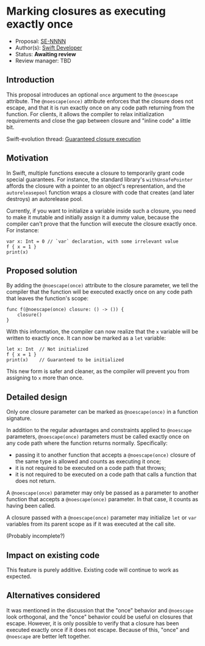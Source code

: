 # Marking closures as executing exactly once

* Proposal: [SE-NNNN](https://github.com/apple/swift-evolution/blob/master/proposals/NNNN-name.md)
* Author(s): [Swift Developer](https://github.com/swiftdev)
* Status: **Awaiting review**
* Review manager: TBD

## Introduction

This proposal introduces an optional `once` argument to the `@noescape`
attribute. The `@noescape(once)` attribute enforces that the closure does not
escape, and that it is run exactly once on any code path returning from the
function. For clients, it allows the compiler to relax initialization
requirements and close the gap between closure and "inline code" a little bit.

Swift-evolution thread: [Guaranteed closure execution](https://lists.swift.org/pipermail/swift-evolution/Week-of-Mon-20160125/008167.html)

## Motivation

In Swift, multiple functions execute a closure to temporarily grant code
special guarantees. For instance, the standard library's `withUnsafePointer`
affords the closure with a pointer to an object's representation, and the
`autoreleasepool` function wraps a closure with code that creates (and later
destroys) an autorelease pool.

Currently, if you want to initialize a variable inside such a closure, you need
to make it mutable and initially assign it a dummy value, because the compiler
can't prove that the function will execute the closure exactly once. For
instance:

	var x: Int = 0 // `var` declaration, with some irrelevant value
	f { x = 1 }
	print(x)

## Proposed solution

By adding the `@noescape(once)` attribute to the closure parameter, we tell the
compiler that the function will be executed exactly once on any code path that
leaves the function's scope:

	func f(@noescape(once) closure: () -> ()) {
	    closure()
	}

With this information, the compiler can now realize that the `x` variable will
be written to exactly once. It can now be marked as a `let` variable:

	let x: Int  // Not initialized
	f { x = 1 }
	print(x)    // Guaranteed to be initialized

This new form is safer and cleaner, as the compiler will prevent you from
assigning to `x` more than once.

## Detailed design

Only one closure parameter can be marked as `@noescape(once)` in a function
signature.

In addition to the regular advantages and constraints applied to `@noescape`
parameters, `@noescape(once)` parameters must be called exactly once on any code
path where the function returns normally. Specifically:

* passing it to another function that accepts a `@noescape(once)` closure of the
	same type is allowed and counts as executing it once;
* it is not required to be executed on a code path that throws;
* it is not required to be executed on a code path that calls a function that
	does not return.

A `@noescape(once)` parameter may only be passed as a parameter to another
function that accepts a `@noescape(once)` parameter. In that case, it counts as
having been called.

A closure passed with a `@noescape(once)` parameter may initialize `let` or
`var` variables from its parent scope as if it was executed at the call site.

(Probably incomplete?)

## Impact on existing code

This feature is purely additive. Existing code will continue to work as
expected.

## Alternatives considered

It was mentioned in the discussion that the "once" behavior and `@noescape` look
orthogonal, and the "once" behavior could be useful on closures that escape.
However, it is only possible to verify that a closure has been executed exactly
once if it does not escape. Because of this, "once" and `@noescape` are better
left together.

